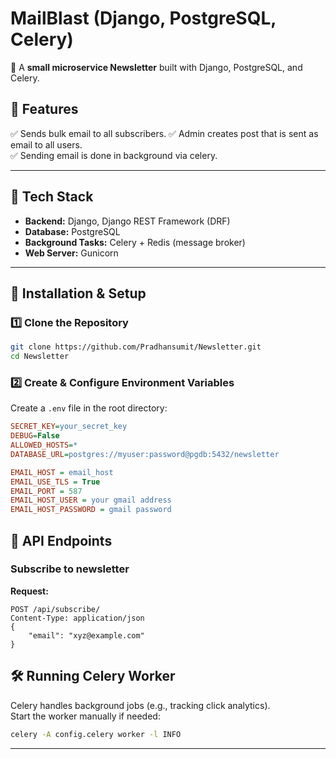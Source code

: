 # MailBlast (Django, PostgreSQL, Celery)

🚀 A **small microservice Newsletter** built with Django, PostgreSQL, and Celery.

## 🌟 Features

✅ Sends bulk email to all subscribers.
✅ Admin creates post that is sent as email to all users.  
✅ Sending email is done in background via celery.

---

## 📌 Tech Stack

- **Backend:** Django, Django REST Framework (DRF)
- **Database:** PostgreSQL
- **Background Tasks:** Celery + Redis (message broker)
- **Web Server:** Gunicorn

---

## 🚀 Installation & Setup

### 1️⃣ Clone the Repository

```bash
git clone https://github.com/Pradhansumit/Newsletter.git
cd Newsletter
```

### 2️⃣ Create & Configure Environment Variables

Create a `.env` file in the root directory:

```ini
SECRET_KEY=your_secret_key
DEBUG=False
ALLOWED_HOSTS=*
DATABASE_URL=postgres://myuser:password@pgdb:5432/newsletter

EMAIL_HOST = email_host
EMAIL_USE_TLS = True
EMAIL_PORT = 587
EMAIL_HOST_USER = your gmail address
EMAIL_HOST_PASSWORD = gmail password
```

## 📡 API Endpoints

### ️Subscribe to newsletter

**Request:**

```http
POST /api/subscribe/
Content-Type: application/json
{
    "email": "xyz@example.com"
}
```

## 🛠 Running Celery Worker

Celery handles background jobs (e.g., tracking click analytics).  
Start the worker manually if needed:

```bash
celery -A config.celery worker -l INFO
```

---
